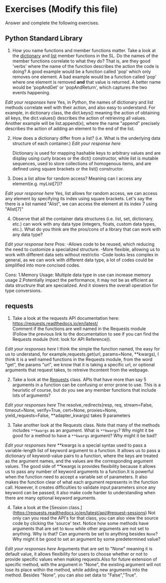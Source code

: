 # Exercises (Modify this file)

Answer and complete the following exercises.

## Python Standard Library

1. How you name functions and member functions matter. Take a look at the [dictionary](https://docs.python.org/3/library/stdtypes.html#typesmapping) 
and [list](https://docs.python.org/3/library/stdtypes.html#sequence-types-list-tuple-range) member functions in the SL. 
Do the names of the member functions correlate to what they do? That is, are they good 'verbs' where the name of the function describes the action the code is doing? A good example would be a function called 'pop' which only removes one element. A bad example would be a function called 'pop' where one element is removed **and** that value is returned. A better name would be 'popAndGet' or 'popAndReturn', which captures the two events happening.

*Edit your responses here*
	Yes, in Python, the names of dictionary and list methods correlate well with their action, and also easy to understand. For example, in dictionary class, the dict.keys() meaning the action of obtaining all keys, the dict.values() describes the action of retrieving all values. Another example will be list.append(x), where the name "append" precisely describes the action of adding an element to the end of the list.

2. How does a dictionary differ from a list? (i.e. What is the underlying data structure of each container.)
*Edit your response here*

	Dictionary is used for mapping hashable keys to arbitrary values and are display using curly braces or the dict() constructor, while list is mutable sequences, used to store collections of homogenous items, and are defined using square brackets or the list() constructor.

3. Does a list allow for random access? Meaning can I access any element(e.g. myList[7])?

*Edit your response here*
Yes, list allows for random access, we can access any element by specifying its index using square brackets. Let's say the there is a list named "Alist", we can access the element at its index 7 using "Alist[7]"

4. Observe that all the container data structures (i.e. list, set, dictionary, etc.) can work with any data type (integers, floats, custom data types, etc.). 
What do you think are the pros/cons of a library that can work with any data type?

*Edit your response here*
Pros:
-Allows code to be reused, which reducing the need to customize a specialized structure.
-More flexible, allowing us to work with different data sets without restrictio
-Code looks less complex in general, as we can work with different data type, a lot of codes could be simplified into more concised codes.

Cons:
1.Memory Usage: Multiple data type in use can increase memory usage
2.Potentially impact the performance, it may not be as efficient as data structrure that are specialized. And it slowers the overall operation for type conversions.

## requests

1. Take a look at the requests API documentation here: https://requests.readthedocs.io/en/latest/  
Comment if the functions are well named in the Requests module (Follow the previous link to the documentation to see if you can find the Requests module (hint: look for API Reference)).

*Edit your responses here*
I think the simple the function named, the easy for us to understand, for example,requests.get(url, params=None, **kwargs), I think it is a well named functions in the Requests module, from the word "get", the params "url", we know that it is taking a specific url, or optional arguments that request takes, to retreive thcontent from the webpage.

2. Take a look at the [Requests](https://requests.readthedocs.io/en/latest/api/#lower-level-classes) class. APIs that have more than say 5 arguments in a function can be confusing or error prone to use. This is a heuristic of course, but do you see any member functions that include lots of arguments?

*Edit your responses here*
The resolve_redirects(resp, req, stream=False, timeout=None, verify=True, cert=None, proxies=None, yield_requests=False, **adapter_kwargs) takes 9 parameters


3. Take another look at the Requests class. Note that many of the methods includes `**kwargs` as an argument. What is `**kwargs`? Why might it be good for a method to have a `**kwargs` argument? Why might it be bad?  

*Edit your responses here*
**kwargs is a special syntax used to pass a variable-length list of keyword argument to a function. It allows us to pass a dictionary of keyword-value pairs to a function, where the keys are treated as the argument names, and the values are the corresponding argument values. The good side of **kwargs is provides flexibility because it allows us to pass any number of keyword arguments to a function.It is powerful when the function need to accept a variable set of parameters. It also makes the function clear of what each argument represents in the function call.
However, it creates difficulties to validate input parameters since any keyword can be passed; it also make code harder to understanding when there are many optional keyword arguments.
 
4. Take a look at the [Session class.] (https://requests.readthedocs.io/en/latest/api/#request-sessions) Not only can you read the API's for that class, you can also view the source code by clicking the 'source' text. 
Notice how some methods have arguments that are set to `None` while other arguments are not set to anything. Why is that? Can arguments be set to anything besides `None`? Why might it be good to set an argument by some predetermined value?


*Edit your responses here*
Arguments that are set to "None" meaning it is default value, it allows flexibility for users to choose whether or not to provide specific values when making requests.Also for future extension of specific method, with the argument in "None", the existing argument will not lose its place within the method, while adding new arguments into the method. Besides "None", you can also set data to "False","True".
